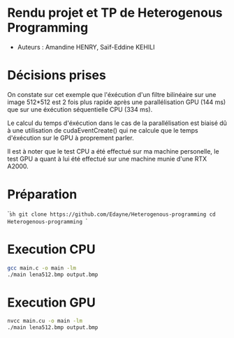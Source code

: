 # Rendu projet et TP de Heterogenous Programming

- Auteurs : Amandine HENRY, Saïf-Eddine KEHILI


# Décisions prises
On constate sur cet exemple que l'éxécution d'un filtre bilinéaire sur une image 512*512 est 2 fois plus rapide après une parallélisation GPU (144 ms) que sur une éxécution séquentielle CPU (334 ms).

Le calcul du temps d'éxécution dans le cas de la parallélisation est biaisé dû à une utilisation de cudaEventCreate() qui ne calcule que le temps d'éxécution sur le GPU à proprement parler.

Il est à noter que le test CPU a été effectué sur ma machine personelle, le test GPU a quant à lui été effectué sur une machine munie d'une RTX A2000.


# Préparation

`̀``sh
git clone https://github.com/Edayne/Heterogenous-programming
cd Heterogenous-programming
``̀

# Execution CPU

```sh
gcc main.c -o main -lm
./main lena512.bmp output.bmp
```

# Execution GPU

```sh
nvcc main.cu -o main -lm
./main lena512.bmp output.bmp
```
